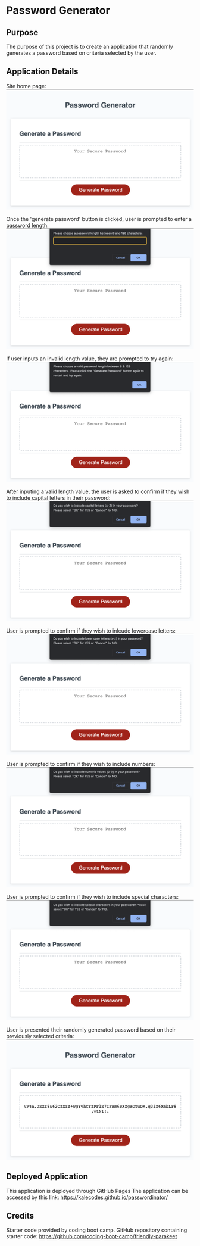 # Password Generator

## Purpose
The purpose of this project is to create an application that randomly generates a password based on criteria selected by the user.  

## Application Details

Site home page:
![](./assets/images/PW1.png)

Once the 'generate password' button is clicked, user is prompted to enter a password length:
![](./assets/images/PW2.png)

If user inputs an invalid length value, they are prompted to try again:
![](./assets/images/PW3.png)

After inputing a valid length value, the user is asked to confirm if they wish to include capital letters in their password:
![](./assets/images/PW4.png)

User is prompted to confirm if they wish to inlcude lowercase letters:
![](./assets/images/PW5.png)

User is prompted to confirm if they wish to include numbers:
![](./assets/images/PW6.png)

User is prompted to confirm if they wish to include special characters:
![](./assets/images/PW7.png)

User is presented their randomly generated password based on their previously selected criteria:
![](./assets/images/PW8.png)

## Deployed Application 
This application is deployed through GitHub Pages
The application can be accessed by this link: https://kalecodes.github.io/passwordinator/

## Credits 
Starter code provided by coding boot camp.
GitHub repository containing starter code: https://github.com/coding-boot-camp/friendly-parakeet

